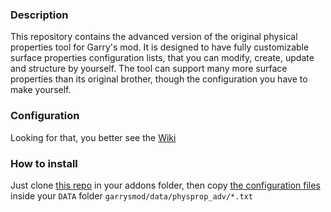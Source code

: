 ### Description
This repository contains the advanced version of the original
physical properties tool for Garry's mod. It is designed to
have fully customizable surface properties configuration lists,
that you can modify, create, update and structure by yourself.
The tool can support many more surface properties than its
original brother, though the configuration you have to make yourself.

### Configuration
Looking for that, you better see the [Wiki](https://github.com/dvdvideo1234/PhysPropertiesAdv/wiki/Adding-configurations)

### How to install
Just clone [this repo](https://github.com/dvdvideo1234/PhysPropertiesAdv) in your addons folder,
then copy [the configuration files](https://github.com/dvdvideo1234/PhysPropertiesAdv/tree/master/data/physprop_adv) inside your `DATA` folder `garrysmod/data/physprop_adv/*.txt`
